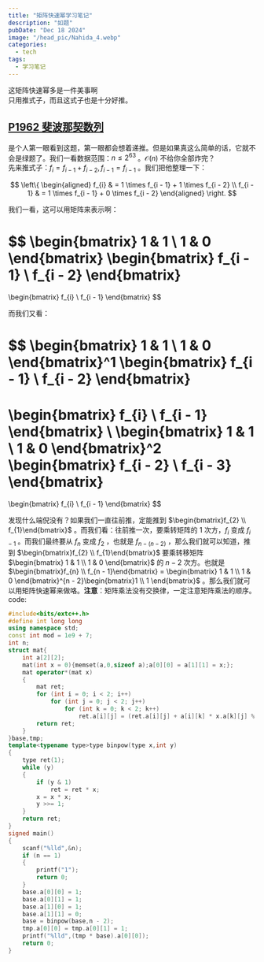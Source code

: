 ```yaml
---
title: "矩阵快速幂学习笔记"
description: "如题"
pubDate: "Dec 18 2024"
image: "/head_pic/Nahida_4.webp"
categories:
  - tech
tags:
  - 学习笔记
---
```


这矩阵快速幂多是一件美事啊  
只用推式子，而且这式子也是十分好推。

## [P1962 斐波那契数列](https://www.luogu.com.cn/problem/P1962)

是个人第一眼看到这题，第一眼都会想着递推。但是如果真这么简单的话，它就不会是绿题了。我们一看数据范围：$n \le 2^{63}$ 。$\mathcal{O}(n)$ 不给你全部炸完？  
先来推式子：$f_{i} = f_{i - 1} + f_{i - 2} , f_{i - 1} = f_{i - 1}$ 。我们把他整理一下：

$$
\left\{
  \begin{aligned}
  f_{i} & = 1 \times f_{i - 1} + 1 \times f_{i - 2} \\
  f_{i - 1} & = 1 \times f_{i - 1} + 0 \times f_{i - 2}
  \end{aligned}
\right.
$$

我们一看，这可以用矩阵来表示啊：

$$
\begin{bmatrix}
1 & 1 \\
1 & 0
\end{bmatrix}
\begin{bmatrix}
f_{i - 1} \\
f_{i - 2}
\end{bmatrix}
=
\begin{bmatrix}
f_{i} \\
f_{i - 1}
\end{bmatrix}
$$

而我们又看：

$$
\begin{bmatrix}
1 & 1 \\
1 & 0
\end{bmatrix}^1
\begin{bmatrix}
f_{i - 1} \\
f_{i - 2}
\end{bmatrix}
=
\begin{bmatrix}
f_{i} \\
f_{i - 1}
\end{bmatrix}
\\
\begin{bmatrix}
1 & 1 \\
1 & 0
\end{bmatrix}^2
\begin{bmatrix}
f_{i - 2} \\
f_{i - 3}
\end{bmatrix}
=
\begin{bmatrix}
f_{i} \\
f_{i - 1}
\end{bmatrix}
$$

发现什么端倪没有？如果我们一直往前推，定能推到 $\begin{bmatrix}f_{2} \\ f_{1}\end{bmatrix}$ 。而我们看：往前推一次，要乘转矩阵的 $1$ 次方，$f_{i}$ 变成 $f_{i - 1}$ 。而我们最终要从 $f_{n}$ 变成 $f_{2}$ ，也就是 $f_{n - (n - 2)}$ ，那么我们就可以知道，推到 $\begin{bmatrix}f_{2} \\ f_{1}\end{bmatrix}$ 要乘转移矩阵 $\begin{bmatrix} 1 & 1 \\ 1 & 0 \end{bmatrix}$ 的 $n - 2$ 次方。也就是 $\begin{bmatrix}f_{n} \\ f_{n - 1}\end{bmatrix} = \begin{bmatrix} 1 & 1 \\ 1 & 0 \end{bmatrix}^{n - 2}\begin{bmatrix}1 \\ 1 \end{bmatrix}$ 。那么我们就可以用矩阵快速幂来做咯。**注意**：矩阵乘法没有交换律，一定注意矩阵乘法的顺序。  
code:

```cpp
#include<bits/extc++.h>
#define int long long
using namespace std;
const int mod = 1e9 + 7;
int n;
struct mat{
    int a[2][2];
    mat(int x = 0){memset(a,0,sizeof a);a[0][0] = a[1][1] = x;};
    mat operator*(mat x)
    {
        mat ret;
        for (int i = 0; i < 2; i++)
            for (int j = 0; j < 2; j++)
                for (int k = 0; k < 2; k++)
                    ret.a[i][j] = (ret.a[i][j] + a[i][k] * x.a[k][j] % mod) % mod;
        return ret;
    }
}base,tmp;
template<typename type>type binpow(type x,int y)
{
    type ret(1);
    while (y)
    {
        if (y & 1)
            ret = ret * x;
        x = x * x;
        y >>= 1;
    }
    return ret;
}
signed main()
{
    scanf("%lld",&n);
    if (n == 1)
    {
        printf("1");
        return 0;
    }
    base.a[0][0] = 1;
    base.a[0][1] = 1;
    base.a[1][0] = 1;
    base.a[1][1] = 0;
    base = binpow(base,n - 2);
    tmp.a[0][0] = tmp.a[0][1] = 1;
    printf("%lld",(tmp * base).a[0][0]);
    return 0;
}
```